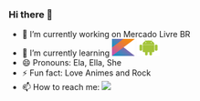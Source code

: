 ### Hi there 👋

- 🔭 I’m currently working on Mercado Livre BR
- 🌱 I’m currently learning  <img  alt="logo vscode" height="30" width="40" src="https://raw.githubusercontent.com/devicons/devicon/master/icons/kotlin/kotlin-original.svg"/>
       <img  alt="logo vscode" height="30" width="40" src="https://raw.githubusercontent.com/devicons/devicon/master/icons/android/android-original.svg"/>
- 😄 Pronouns: Ela, Ella, She
- ⚡ Fun fact: Love Animes and Rock 
- 📫 How to reach me: <a href="https://www.linkedin.com/in/karina-fukuda/" target="_blank">
       <img src="https://img.shields.io/badge/-Linkedin-%230077B5?style=for-the-badge&logo=linkedin&logoColor=white" target="_blank"></a>


  
<!--<div align="center"> 
    <img height="180em"  src="https://github-readme-stats.vercel.app/api?username=kafukuda&show_icons=true&theme=nightowl&include_all_commits=true&count_private=true"/>
   <img height="180em" right="200em" src="https://github-readme-stats.vercel.app/api/top-langs/?username=kafukuda&hide=scss&layout=compact&langs+count=16&theme=nightowl"/>
 </div> -->
 
